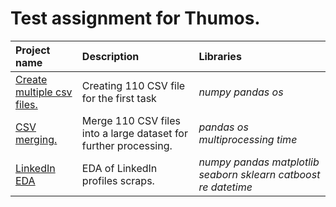 # Test assignment for Thumos.

| Project name | Description | Libraries | 
| :---------------------- | :---------------------- | :---------------------- |
| [Create multiple csv files.](create_csv_files.ipynb) | Creating 110 CSV file for the first task | *numpy* *pandas* *os* |
| [CSV merging.](multiple_csv_files_concat.ipynb) | Merge 110 CSV files into a large dataset for further processing. | *pandas* *os* *multiprocessing* *time* |
| [LinkedIn EDA](eda_thumos.ipynb) | EDA of LinkedIn profiles scraps. | *numpy* *pandas* *matplotlib* *seaborn* *sklearn* *catboost* *re* *datetime*|
